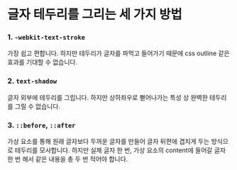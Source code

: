 # 글자 테두리를 그리는 세 가지 방법

### 1. `-webkit-text-stroke`

가장 쉽고 편합니다. 하지만 테두리가 글자를 파먹고 들어가기 때문에 css outline 같은 효과를 기대할 수 없습니다.

### 2. `text-shadow`

글자 외부에 테두리를 그립니다. 하지만 상하좌우로 뻗어나가는 특성 상 완벽한 테두리를 그릴 수 없습니다.

### 3. `::before`, `::after`

가상 요소를 통해 원래 글자보다 두꺼운 글자를 만들어 글자 뒤편에 겹치게 두는 방식으로 테두리를 모사합니다. 하지만 실제 글자 한 번, 가상 요소의 content에 들어갈 글자 한 번 해서 같은 내용을 총 두 번 적어야 합니다.
